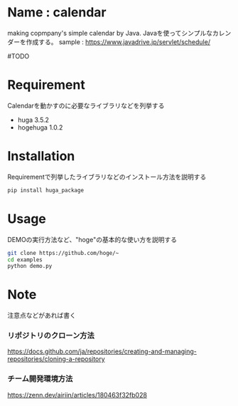 # Name : calendar
making copmpany's simple calendar by Java.
Javaを使ってシンプルなカレンダーを作成する。
sample :
https://www.javadrive.jp/servlet/schedule/


#TODO
# Requirement
Calendarを動かすのに必要なライブラリなどを列挙する
* huga 3.5.2
* hogehuga 1.0.2

# Installation

Requirementで列挙したライブラリなどのインストール方法を説明する

```bash
pip install huga_package
```

# Usage

DEMOの実行方法など、"hoge"の基本的な使い方を説明する

```bash
git clone https://github.com/hoge/~
cd examples
python demo.py
```

# Note

注意点などがあれば書く

### リポジトリのクローン方法
https://docs.github.com/ja/repositories/creating-and-managing-repositories/cloning-a-repository

### チーム開発環境方法
https://zenn.dev/airiin/articles/180463f32fb028

